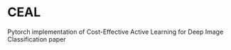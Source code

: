 # CEAL
Pytorch implementation of Cost-Effective Active Learning for Deep Image Classification paper
